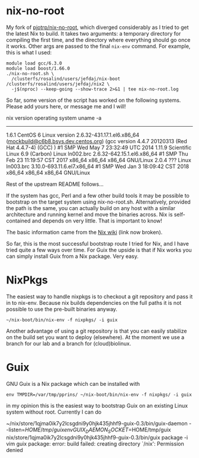 nix-no-root
===========

My fork of [pjotrp/nix-no-root][1], which diverged considerably as I tried to
get the latest Nix to build. It takes two arguments: a temporary directory for
compiling the first time, and the directory where everything should go once it
works. Other args are passed to the final `nix-env` command. For example, this
is what I used:

    module load gcc/6.3.0
    module load boost/1.66.0
    ./nix-no-root.sh \
      /clusterfs/rosalind/users/jefdaj/nix-boot /clusterfs/rosalind/users/jefdaj/nix2 \
      -j$(nproc) --keep-going --show-trace 2>&1 | tee nix-no-root.log

So far, some version of the script has worked on the following systems.
Please add yours here, or message me and I will!

nix version operating system              uname -a
----------- ----------------              --------
1.6.1       CentOS 6                      Linux version 2.6.32-431.17.1.el6.x86_64 (mockbuild@c6b8.bsys.dev.centos.org) (gcc version 4.4.7 20120313 (Red Hat 4.4.7-4) (GCC) ) #1 SMP Wed May 7 23:32:49 UTC 2014
1.11.9      Scientific Linux 6.9 (Carbon) Linux ln002.brc 2.6.32-642.15.1.el6.x86_64 #1 SMP Thu Feb 23 11:19:57 CST 2017 x86_64 x86_64 x86_64 GNU/Linux
2.0.4       ???                           Linux ln003.brc 3.10.0-693.11.6.el7.x86_64 #1 SMP Wed Jan 3 18:09:42 CST 2018 x86_64 x86_64 x86_64 GNU/Linux

Rest of the upstream README follows...


If the system has gcc, Perl and a few other build tools it may be possible to
bootstrap on the target system using nix-no-root.sh. Alternatively, provided
the path is the same, you can actually build on any host with a similar
architecture and running kernel and move the binaries across. Nix is
self-contained and depends on very little. That is important to know!

The basic information came from the [Nix wiki][2] (link now broken).

So far, this is the most successful bootstrap route I tried for Nix,
and I have tried quite a few ways over time. For Guix the upside is
that if Nix works you can simply install Guix from a Nix package.
Very easy. 

# NixPkgs

The easiest way to handle nixpkgs is to checkout a git repository and
pass it in to nix-env. Because nix builds dependencies on the full
paths it is not possible to use the pre-built binaries anyway.

    ~/nix-boot/bin/nix-env -f nixpkgs/ -i guix

Another advantage of using a git repository is that you can easily
stabilize on the build set you want to deploy (elsewhere). At the
moment we use a branch for our lab and a branch for (cloud)biolinux.

# Guix

GNU Guix is a Nix package which can be installed with

    env TMPDIR=/var/tmp/pprins/ ~/nix-boot/bin/nix-env -f nixpkgs/ -i guix 

in my opinion this is the easiest way to bootstrap Guix on an existing
Linux system without root. Currently I can do

   ~/nix/store/1qjma0ik7y2lcsgdni9y0hjk435jhhf9-guix-0.3/bin/guix-daemon --listen=$HOME/tmp/guix
   env GUIX_DAEMON_SOCKET=$HOME/tmp/guix nix/store/1qjma0ik7y2lcsgdni9y0hjk435jhhf9-guix-0.3/bin/guix package -i vim
   guix package: error: build failed: creating directory `/nix': Permission denied
 
[1]: https://github.com/pjotrp/nix-no-root
[2]: https://nixos.org/wiki/How_to_install_nix_in_home_%28on_another_distribution%29
